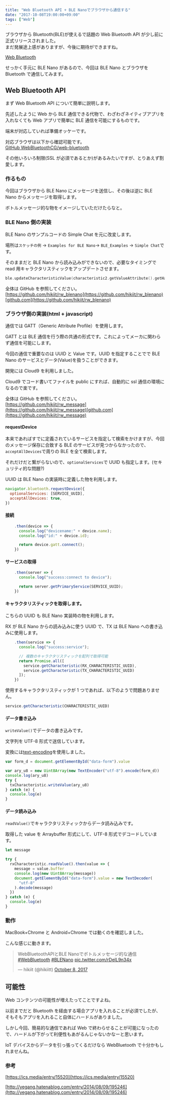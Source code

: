 ```yaml
---
title: "Web Bluetooth API + BLE Nanoでブラウザから通信する"
date: "2017-10-08T19:00:00+09:00"
tags: ["Web"]
---
```


ブラウザから Bluetooth(BLE)が使えるで話題の Web Bluetooth API が少し前に正式リリースされました。  
まだ発展途上感がありますが、今後に期待ができますね。

[Web Bluetooth](https://webbluetoothcg.github.io/web-bluetooth/)

せっかく手元に BLE Nano があるので、今回は BLE Nano とブラウザを Bluetooth で通信してみます。

## Web Bluetooth API

まず Web Bluetooth API について簡単に説明します。

先述したように Web から BLE 通信できる代物で、わざわざネイティブアプリを入れなくても Web アプリで簡単に BLE 通信を可能にするものです。

端末が対応していれば準備オッケーです。

対応ブラウザは以下から確認可能です。  
[GitHub WebBluetoothCG/web-bluetooth](https://github.com/WebBluetoothCG/web-bluetooth/blob/master/implementation-status.md)

その他いろいろ制限(SSL が必須であるとか)があるみたいですが、とりあえず割愛します。

### 作るもの

今回はブラウザから BLE Nano にメッセージを送信し、その後は逆に BLE Nano からメッセージを取得します。

ボトルメッセージ的な物をイメージしていただけたらなと。

### BLE Nano 側の実装

BLE Nano のサンプルコードの Simple Chat を元に改変します。

場所は`スケッチの例` → `Examples for BLE Nano`→ `BLE_Examples` → `Simple Chat`です。

そのままだと BLE Nano から読み込みができないので、必要なタイミングで read 用キャラクタリスティックをアップデートさせます。

```c
ble.updateCharacteristicValue(characteristic2.getValueAttribute().getHandle(), rx_buf, rx_buf_num);
```

全体は GitHub を参照してください。  
[https://github.com/hikiit/rw_blenano](https://github.com/hikiit/rw_blenano)[github.com](https://github.com/hikiit/rw_blenano)

### ブラウザ側の実装(html + javascript)

通信では GATT（Generic Attribute Profile）を使用します。

GATT とは BLE 通信を行う際の共通の形式です。これによってメーカに関わらず通信を可能にします。

今回の通信で重要なのは UUID と Value です。UUID を指定することでで BLE Nano のサービスとデータ(Value)を扱うことができます。

開発には Cloud9 を利用しました。

Cloud9 でコード書いてファイルを public にすれば、自動的に ssl 通信の環境になるので楽です。

全体は GitHub を参照してください。  
[https://github.com/hikiit/rw_message](https://github.com/hikiit/rw_message)[github.com](https://github.com/hikiit/rw_message)

#### requestDevice

本来であればすでに定義されているサービスを指定して検索をかけますが、今回のメッセージ保存に合致する BLE のサービスが見つからなかったので、`acceptAllDevices`で周りの BLE を全て検索します。

それだけだと繋がらないので、`optionalServices`で UUID も指定します。(セキュリティ的な問題?)

UUID は BLE Nano の実装時に定義した物を利用します。

```javascript
navigator.bluetooth.requestDevice({
  optionalServices: [SERVICE_UUID],
  acceptAllDevices: true,
})
```

#### 接続

```javascript
    .then(device => {
      console.log("devicename:" + device.name);
      console.log("id:" + device.id);

      return device.gatt.connect();
    })
```

#### サービスの取得

```javascript
    .then(server => {
      console.log("success:connect to device");

      return server.getPrimaryService(SERVICE_UUID);
    })
```

#### キャラクタリスティックを取得します。

こちらの UUID も BLE Nano 実装時の物を利用します。

RX が BLE Nano からの読み込みに使う UUID で、TX は BLE Nano への書き込みに使用します。

```javascript
    .then(service => {
      console.log("success:service");

      // 複数のキャラクタリスティックを配列で取得可能
      return Promise.all([
        service.getCharacteristic(RX_CHARACTERISTIC_UUID),
        service.getCharacteristic(TX_CHARACTERISTIC_UUID)
      ]);
    })
```

使用するキャラクタリスティックが 1 つであれば、以下のようで問題ありません。

```javascript
service.getCharacteristic(CHARACTERISTIC_UUID)
```

#### データ書き込み

`writeValue()`でデータの書き込みです。

文字列を UTF-8 形式で送信しています。

変換には[text-encoding](https://github.com/inexorabletash/text-encoding)を使用しました。

```javascript
var form_d = document.getElementById("data-form").value

var ary_u8 = new Uint8Array(new TextEncoder("utf-8").encode(form_d))
console.log(ary_u8)
try {
  txCharacteristic.writeValue(ary_u8)
} catch (e) {
  console.log(e)
}
```

#### データ読み込み

`readValue()`でキャラクタリスティックからデータ読み込みです。

取得した value を Arraybuffer 形式にして、UTF-8 形式でデコードしています。

```javascript
let message

try {
  rxCharacteristic.readValue().then(value => {
    message = value.buffer
    console.log(new Uint8Array(message))
    document.getElementById("data-form").value = new TextDecoder(
      "utf-8"
    ).decode(message)
  })
} catch (e) {
  console.log(e)
}
```

### 動作

MacBook+Chrome と Android+Chrome では動くのを確認しました。

こんな感じに動きます。

<blockquote class="twitter-tweet"><p lang="ja" dir="ltr">WebBluetoothAPIとBLE Nanoでボトルメッセージ的な通信 <a href="https://twitter.com/hashtag/WebBluetooth?src=hash&amp;ref_src=twsrc%5Etfw">#WebBluetooth</a> <a href="https://twitter.com/hashtag/BLENano?src=hash&amp;ref_src=twsrc%5Etfw">#BLENano</a> <a href="https://t.co/rDelL9n34x">pic.twitter.com/rDelL9n34x</a></p>&mdash; hikiit (@hikiitt) <a href="https://twitter.com/hikiitt/status/916957795835977728?ref_src=twsrc%5Etfw">October 8, 2017</a></blockquote>

## 可能性

Web コンテンツの可能性が増えたってことですよね。

以前までだと Bluetooth を経由する場合アプリを入れることが必須でしたが、そもそもアプリを入れること自体にハードルがありました。

しかし今回、簡易的な通信であれば Web で終わらせることが可能になったので、ハードルが下がって利便性もあがるんじゃないかなーと思います。

IoT デバイスからデータを引っ張ってくるだけなら WebBluetooth で十分かもしれませんね。

### 参考

[https://ics.media/entry/15520](https://ics.media/entry/15520)

[http://yegang.hatenablog.com/entry/2014/08/09/195246](http://yegang.hatenablog.com/entry/2014/08/09/195246)
